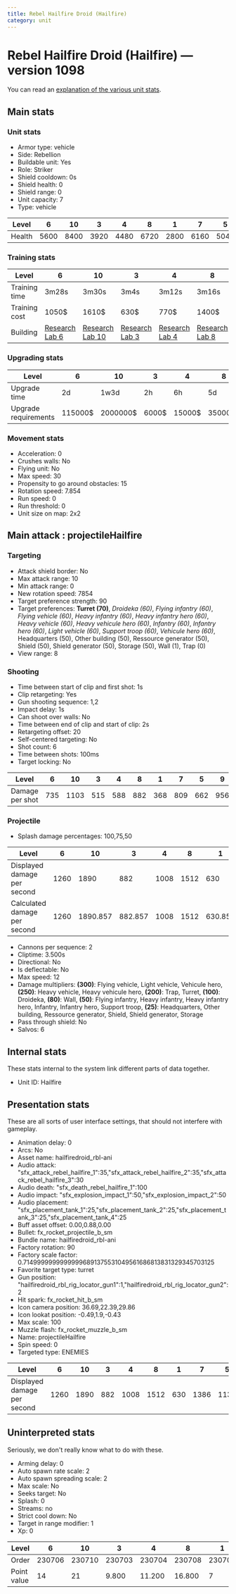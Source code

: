 ```yaml
---
title: Rebel Hailfire Droid (Hailfire)
category: unit
---
```


# Rebel Hailfire Droid (Hailfire) — version 1098

You can read an [explanation  of the various unit stats](unitexplained.md).

## Main stats

### Unit stats

  * Armor type: vehicle
  * Side: Rebellion
  * Buildable unit: Yes
  * Role: Striker
  * Shield cooldown: 0s
  * Shield health: 0
  * Shield range: 0
  * Unit capacity: 7
  * Type: vehicle

|Level |6   |10  |3   |4   |8   |1   |7   |5   |9   |2   |
|------|----|----|----|----|----|----|----|----|----|----|
|Health|5600|8400|3920|4480|6720|2800|6160|5040|7280|3360|


### Training stats

|Level        |6                                     |10                                     |3                                     |4                                     |8                                     |1                             |7                                     |5                                     |9                                     |2                                     |
|-------------|--------------------------------------|---------------------------------------|--------------------------------------|--------------------------------------|--------------------------------------|------------------------------|--------------------------------------|--------------------------------------|--------------------------------------|--------------------------------------|
|Training time|3m28s                                 |3m30s                                  |3m4s                                  |3m12s                                 |3m16s                                 |2m48s                         |3m36s                                 |3m20s                                 |3m23s                                 |2m56s                                 |
|Training cost|1050$                                 |1610$                                  |630$                                  |770$                                  |1400$                                 |350$                          |1190$                                 |910$                                  |1470$                                 |490$                                  |
|Building     |[Research Lab 6](rebelOffenseLab.html)|[Research Lab 10](rebelOffenseLab.html)|[Research Lab 3](rebelOffenseLab.html)|[Research Lab 4](rebelOffenseLab.html)|[Research Lab 8](rebelOffenseLab.html)|[Factory 7](rebelFactory.html)|[Research Lab 7](rebelOffenseLab.html)|[Research Lab 5](rebelOffenseLab.html)|[Research Lab 9](rebelOffenseLab.html)|[Research Lab 2](rebelOffenseLab.html)|


### Upgrading stats

|Level               |6      |10      |3    |4     |8      |1   |7      |5     |9       |2    |
|--------------------|-------|--------|-----|------|-------|----|-------|------|--------|-----|
|Upgrade time        |2d     |1w3d    |2h   |6h    |5d     |0s  |3d     |12h   |1w      |45m  |
|Upgrade requirements|115000$|2000000$|6000$|15000$|350000$|700$|175000$|35000$|1000000$|3000$|


### Movement stats

  * Acceleration: 0
  * Crushes walls: No
  * Flying unit: No
  * Max speed: 30
  * Propensity to go around obstacles: 15
  * Rotation speed: 7.854
  * Run speed: 0
  * Run threshold: 0
  * Unit size on map: 2x2

## Main attack : projectileHailfire

### Targeting

  * Attack shield border: No
  * Max attack range: 10
  * Min attack range: 0
  * New rotation speed: 7854
  * Target preference strength: 90
  * Target preferences: **Turret (70)**, _Droideka (60)_, _Flying infantry (60)_, _Flying vehicle (60)_, _Heavy infantry (60)_, _Heavy infantry hero (60)_, _Heavy vehicle (60)_, _Heavy vehicule hero (60)_, _Infantry (60)_, _Infantry hero (60)_, _Light vehicle (60)_, _Support troop (60)_, _Vehicule hero (60)_, Headquarters (50), Other building (50), Ressource generator (50), Shield (50), Shield generator (50), Storage (50), Wall (1), Trap (0)
  * View range: 8

### Shooting

  * Time between start of clip and first shot: 1s
  * Clip retargeting: Yes
  * Gun shooting sequence: 1,2
  * Impact delay: 1s
  * Can shoot over walls: No
  * Time between end of clip and start of clip: 2s
  * Retargeting offset: 20
  * Self-centered targeting: No
  * Shot count: 6
  * Time between shots: 100ms
  * Target locking: No

|Level          |6  |10  |3  |4  |8  |1  |7  |5  |9  |2  |
|---------------|---|----|---|---|---|---|---|---|---|---|
|Damage per shot|735|1103|515|588|882|368|809|662|956|441|


### Projectile

  * Splash damage percentages: 100,75,50

|Level                       |6   |10      |3      |4   |8   |1      |7       |5       |9       |2  |
|----------------------------|----|--------|-------|----|----|-------|--------|--------|--------|---|
|Displayed damage per second |1260|1890    |882    |1008|1512|630    |1386    |1134    |1638    |756|
|Calculated damage per second|1260|1890.857|882.857|1008|1512|630.857|1386.857|1134.857|1638.857|756|


  * Cannons per sequence: 2
  * Cliptime: 3.500s
  * Directional: No
  * Is deflectable: No
  * Max speed: 12
  * Damage multipliers: **(300)**: Flying vehicle, Light vehicle, Vehicule hero, **(250)**: Heavy vehicle, Heavy vehicule hero, **(200)**: Trap, Turret, **(100)**: Droideka, **(80)**: Wall, **(50)**: Flying infantry, Heavy infantry, Heavy infantry hero, Infantry, Infantry hero, Support troop, **(25)**: Headquarters, Other building, Ressource generator, Shield, Shield generator, Storage
  * Pass through shield: No
  * Salvos: 6

## Internal stats

These stats internal to the system link different parts of data together.

  * Unit ID: Hailfire

## Presentation stats

These are all sorts of user interface settings, that should not interfere with gameplay.

  * Animation delay: 0
  * Arcs: No
  * Asset name: hailfiredroid_rbl-ani
  * Audio attack: "sfx_attack_rebel_hailfire_1":35,"sfx_attack_rebel_hailfire_2":35,"sfx_attack_rebel_hailfire_3":30
  * Audio death: "sfx_death_rebel_hailfire_1":100
  * Audio impact: "sfx_explosion_impact_1":50,"sfx_explosion_impact_2":50
  * Audio placement: "sfx_placement_tank_1":25,"sfx_placement_tank_2":25,"sfx_placement_tank_3":25,"sfx_placement_tank_4":25
  * Buff asset offset: 0.00,0.88,0.00
  * Bullet: fx_rocket_projectile_b_sm
  * Bundle name: hailfiredroid_rbl-ani
  * Factory rotation: 90
  * Factory scale factor: 0.71499999999999996891375531049561686813831329345703125
  * Favorite target type: turret
  * Gun position: "hailfiredroid_rbl_rig_locator_gun1":1,"hailfiredroid_rbl_rig_locator_gun2":2
  * Hit spark: fx_rocket_hit_b_sm
  * Icon camera position: 36.69,22.39,29.86
  * Icon lookat position: -0.49,1.9,-0.43
  * Max scale: 100
  * Muzzle flash: fx_rocket_muzzle_b_sm
  * Name: projectileHailfire
  * Spin speed: 0
  * Targeted type: ENEMIES

|Level                      |6   |10  |3  |4   |8   |1  |7   |5   |9   |2  |
|---------------------------|----|----|---|----|----|---|----|----|----|---|
|Displayed damage per second|1260|1890|882|1008|1512|630|1386|1134|1638|756|


## Uninterpreted stats

Seriously, we don't really know what to do with these.

  * Arming delay: 0
  * Auto spawn rate scale: 2
  * Auto spawn spreading scale: 2
  * Max scale: No
  * Seeks target: No
  * Splash: 0
  * Streams: no
  * Strict cool down: No
  * Target in range modifier: 1
  * Xp: 0

|Level      |6     |10    |3     |4     |8     |1     |7     |5     |9     |2     |
|-----------|------|------|------|------|------|------|------|------|------|------|
|Order      |230706|230710|230703|230704|230708|230701|230707|230705|230709|230702|
|Point value|14    |21    |9.800 |11.200|16.800|7     |15.400|12.600|18.200|8.400 |


